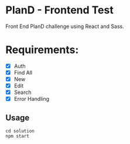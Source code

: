 # PlanD - Frontend Test

Front End PlanD challenge using React and Sass.

# Requirements:
- [x] Auth
- [x] Find All
- [x] New
- [x] Edit
- [x] Search
- [x] Error Handling
 
## Usage
```git clone repository
cd solution
npm start
```
